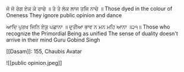 ਜੋ ਜੋ ਰੰਗ ਏਕ ਕੇ ਰਾਚੇ ॥ ਤੇ ਤੇ ਲੋਕ ਲਾਜ ਤਜਿ ਨਾਚੇ ॥ 
Those dyed in the colour of Oneness They ignore public opinion and dance 

ਆਦਿ ਪੁਰਖ ਜਿਨਿ ਏਕੁ ਪਛਾਨਾ ॥ ਦੁਤੀਆ ਭਾਵ ਨ ਮਨ ਮਹਿ ਆਨਾ ॥੨੧॥ 
Those who recognize the Primordial Being as unified The sense of duality doesn't arrive in their mind Guru Gobind Singh 

[[Dasam]]: 155, Chaubis Avatar

![[public opinion.jpeg]]